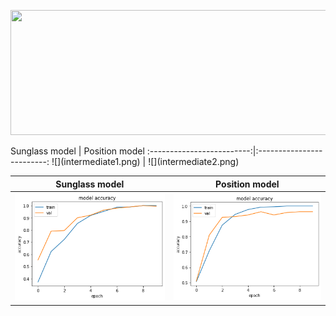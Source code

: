 
<p align="center">
 <p align="center">
  <img width="600" height="200" src="https://www.python.org/python-.png">
</p>
</p>
Sunglass model             |  Position model 
:-------------------------:|:-------------------------:
![](intermediate1.png)  |  ![](intermediate2.png)



Sunglass model             |  Position model 
:-------------------------:|:-------------------------:
![](advanced_plot.png)  |  ![](advanced_plot2.png)